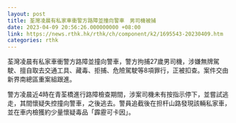 ```yaml
---
layout: post
title: 荃灣凌晨有私家車衝警方路障並撞向警車　男司機被捕
date: 2023-04-09 20:56:26.000000000 +08:00
link: https://news.rthk.hk/rthk/ch/component/k2/1695543-20230409.htm
categories: rthk
---
```


荃灣凌晨有私家車衝警方路障並撞向警車，警方拘捕27歲男司機，涉嫌無牌駕駛、擅自取去交通工具、藏毒、拒捕、危險駕駛等8項罪行，正被扣查。案件交由新界南總區重案組跟進。

警方凌晨近4時在青荃橋進行路障檢查期間，涉案司機未有按指示停下，並嘗試逃走，其間懷疑失控撞向警車，之後逃去。警員追截後在担杆山路發現該輛私家車，並在車内檢獲約少量懷疑毒品「霹靂可卡因」。
